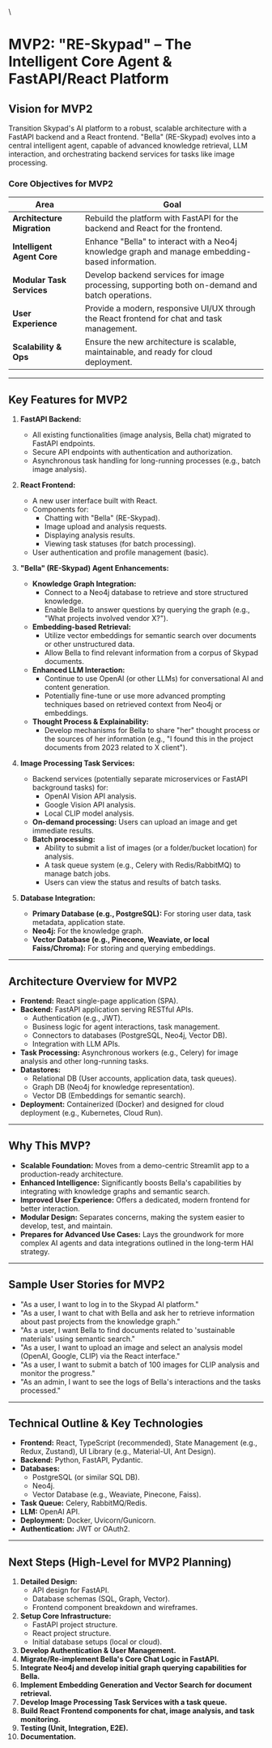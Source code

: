 \
# MVP2: "RE-Skypad" – The Intelligent Core Agent & FastAPI/React Platform

## **Vision for MVP2**
Transition Skypad's AI platform to a robust, scalable architecture with a FastAPI backend and a React frontend. "Bella" (RE-Skypad) evolves into a central intelligent agent, capable of advanced knowledge retrieval, LLM interaction, and orchestrating backend services for tasks like image processing.

### **Core Objectives for MVP2**

| Area                      | Goal                                                                                                |
| ------------------------- | --------------------------------------------------------------------------------------------------- |
| **Architecture Migration**  | Rebuild the platform with FastAPI for the backend and React for the frontend.                       |
| **Intelligent Agent Core**  | Enhance "Bella" to interact with a Neo4j knowledge graph and manage embedding-based information.    |
| **Modular Task Services** | Develop backend services for image processing, supporting both on-demand and batch operations.        |
| **User Experience**       | Provide a modern, responsive UI/UX through the React frontend for chat and task management.         |
| **Scalability & Ops**     | Ensure the new architecture is scalable, maintainable, and ready for cloud deployment.              |

---

## **Key Features for MVP2**

1.  **FastAPI Backend:**
    *   All existing functionalities (image analysis, Bella chat) migrated to FastAPI endpoints.
    *   Secure API endpoints with authentication and authorization.
    *   Asynchronous task handling for long-running processes (e.g., batch image analysis).

2.  **React Frontend:**
    *   A new user interface built with React.
    *   Components for:
        *   Chatting with "Bella" (RE-Skypad).
        *   Image upload and analysis requests.
        *   Displaying analysis results.
        *   Viewing task statuses (for batch processing).
    *   User authentication and profile management (basic).

3.  **"Bella" (RE-Skypad) Agent Enhancements:**
    *   **Knowledge Graph Integration:**
        *   Connect to a Neo4j database to retrieve and store structured knowledge.
        *   Enable Bella to answer questions by querying the graph (e.g., "What projects involved vendor X?").
    *   **Embedding-based Retrieval:**
        *   Utilize vector embeddings for semantic search over documents or other unstructured data.
        *   Allow Bella to find relevant information from a corpus of Skypad documents.
    *   **Enhanced LLM Interaction:**
        *   Continue to use OpenAI (or other LLMs) for conversational AI and content generation.
        *   Potentially fine-tune or use more advanced prompting techniques based on retrieved context from Neo4j or embeddings.
    *   **Thought Process & Explainability:**
        *   Develop mechanisms for Bella to share "her" thought process or the sources of her information (e.g., "I found this in the project documents from 2023 related to X client").

4.  **Image Processing Task Services:**
    *   Backend services (potentially separate microservices or FastAPI background tasks) for:
        *   OpenAI Vision API analysis.
        *   Google Vision API analysis.
        *   Local CLIP model analysis.
    *   **On-demand processing:** Users can upload an image and get immediate results.
    *   **Batch processing:**
        *   Ability to submit a list of images (or a folder/bucket location) for analysis.
        *   A task queue system (e.g., Celery with Redis/RabbitMQ) to manage batch jobs.
        *   Users can view the status and results of batch tasks.

5.  **Database Integration:**
    *   **Primary Database (e.g., PostgreSQL):** For storing user data, task metadata, application state.
    *   **Neo4j:** For the knowledge graph.
    *   **Vector Database (e.g., Pinecone, Weaviate, or local Faiss/Chroma):** For storing and querying embeddings.

---

## **Architecture Overview for MVP2**

*   **Frontend:** React single-page application (SPA).
*   **Backend:** FastAPI application serving RESTful APIs.
    *   Authentication (e.g., JWT).
    *   Business logic for agent interactions, task management.
    *   Connectors to databases (PostgreSQL, Neo4j, Vector DB).
    *   Integration with LLM APIs.
*   **Task Processing:** Asynchronous workers (e.g., Celery) for image analysis and other long-running tasks.
*   **Datastores:**
    *   Relational DB (User accounts, application data, task queues).
    *   Graph DB (Neo4j for knowledge representation).
    *   Vector DB (Embeddings for semantic search).
*   **Deployment:** Containerized (Docker) and designed for cloud deployment (e.g., Kubernetes, Cloud Run).

---

## **Why This MVP?**

*   **Scalable Foundation:** Moves from a demo-centric Streamlit app to a production-ready architecture.
*   **Enhanced Intelligence:** Significantly boosts Bella's capabilities by integrating with knowledge graphs and semantic search.
*   **Improved User Experience:** Offers a dedicated, modern frontend for better interaction.
*   **Modular Design:** Separates concerns, making the system easier to develop, test, and maintain.
*   **Prepares for Advanced Use Cases:** Lays the groundwork for more complex AI agents and data integrations outlined in the long-term HAI strategy.

---

## **Sample User Stories for MVP2**

*   "As a user, I want to log in to the Skypad AI platform."
*   "As a user, I want to chat with Bella and ask her to retrieve information about past projects from the knowledge graph."
*   "As a user, I want Bella to find documents related to 'sustainable materials' using semantic search."
*   "As a user, I want to upload an image and select an analysis model (OpenAI, Google, CLIP) via the React interface."
*   "As a user, I want to submit a batch of 100 images for CLIP analysis and monitor the progress."
*   "As an admin, I want to see the logs of Bella's interactions and the tasks processed."

---

## **Technical Outline & Key Technologies**

*   **Frontend:** React, TypeScript (recommended), State Management (e.g., Redux, Zustand), UI Library (e.g., Material-UI, Ant Design).
*   **Backend:** Python, FastAPI, Pydantic.
*   **Databases:**
    *   PostgreSQL (or similar SQL DB).
    *   Neo4j.
    *   Vector Database (e.g., Weaviate, Pinecone, Faiss).
*   **Task Queue:** Celery, RabbitMQ/Redis.
*   **LLM:** OpenAI API.
*   **Deployment:** Docker, Uvicorn/Gunicorn.
*   **Authentication:** JWT or OAuth2.

---

## **Next Steps (High-Level for MVP2 Planning)**

1.  **Detailed Design:**
    *   API design for FastAPI.
    *   Database schemas (SQL, Graph, Vector).
    *   Frontend component breakdown and wireframes.
2.  **Setup Core Infrastructure:**
    *   FastAPI project structure.
    *   React project structure.
    *   Initial database setups (local or cloud).
3.  **Develop Authentication & User Management.**
4.  **Migrate/Re-implement Bella's Core Chat Logic in FastAPI.**
5.  **Integrate Neo4j and develop initial graph querying capabilities for Bella.**
6.  **Implement Embedding Generation and Vector Search for document retrieval.**
7.  **Develop Image Processing Task Services with a task queue.**
8.  **Build React Frontend components for chat, image analysis, and task monitoring.**
9.  **Testing (Unit, Integration, E2E).**
10. **Documentation.**
